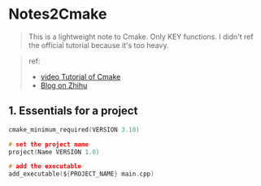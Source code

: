 # Notes2Cmake

> This is a lightweight note to Cmake. Only KEY functions. I didn't ref the official tutorial because it's too heavy.

> ref: 
> - [video Tutorial of Cmake](https://www.youtube.com/playlist?list=PLalVdRk2RC6o5GHu618ARWh0VO0bFlif4)
> - [Blog on Zhihu](https://zhuanlan.zhihu.com/p/119426899)

## 1. Essentials for a project

```c
cmake_minimum_required(VERSION 3.10) 

# set the project name 
project(Name VERSION 1.0)

# add the executable 
add_executable(${PROJECT_NAME} main.cpp)
```